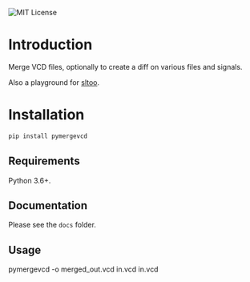 ![MIT License](https://img.shields.io/github/license/kown7/pymergevcd "MIT License")

# Introduction

Merge VCD files, optionally to create a diff on various files and signals.

Also a playground for [sltoo](https://www.github.com/kown7/sltoo).


# Installation

```bash
pip install pymergevcd
```

## Requirements

Python 3.6+.

## Documentation

Please see the `docs` folder.

## Usage

pymergevcd -o merged_out.vcd in.vcd in.vcd 

